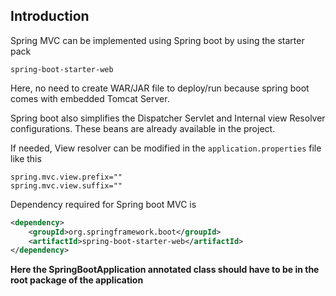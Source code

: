 ## Introduction

Spring MVC can be implemented using Spring boot by using the starter pack

```
spring-boot-starter-web
```

Here, no need to create WAR/JAR file to deploy/run because spring boot comes with embedded Tomcat Server.

Spring boot also simplifies the Dispatcher Servlet and Internal view Resolver configurations. These beans are already available in the project.

If needed, View resolver can be modified in the `application.properties` file like this
```properties
spring.mvc.view.prefix=""
spring.mvc.view.suffix=""
```

Dependency required for Spring boot MVC is
```xml
<dependency>
	<groupId>org.springframework.boot</groupId>
	<artifactId>spring-boot-starter-web</artifactId>
</dependency>
```

**Here the SpringBootApplication annotated class should have to be in the root package of the application**